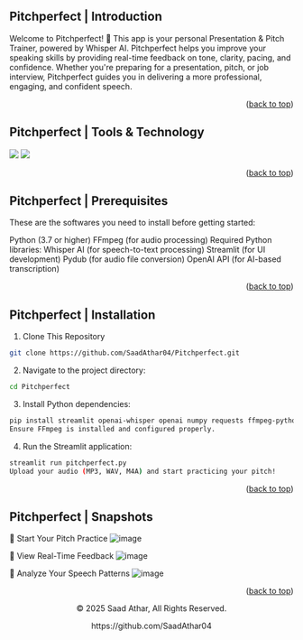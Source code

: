 <a name="readme-top"></a>

## Pitchperfect | Introduction

Welcome to Pitchperfect! 🎤 This app is your personal Presentation & Pitch Trainer, powered by Whisper AI. Pitchperfect helps you improve your speaking skills by providing real-time feedback on tone, clarity, pacing, and confidence. Whether you're preparing for a presentation, pitch, or job interview, Pitchperfect guides you in delivering a more professional, engaging, and confident speech.

<p align="right">(<a href="#readme-top">back to top</a>)</p>

## Pitchperfect | Tools & Technology
<img src="https://img.shields.io/badge/Visual_Studio_Code-0078D4?style=for-the-badge&logo=visual%20studio%20code&logoColor=white" />
<img src="https://img.shields.io/badge/python-3.7_%7C_3.8_%7C_3.9_%7C_3.10_%7C_3.11-blue?style=for-the-badge" />
<p align="right">(<a href="#readme-top">back to top</a>)</p>

## Pitchperfect | Prerequisites

These are the softwares you need to install before getting started:

Python (3.7 or higher)
FFmpeg (for audio processing)
Required Python libraries:
Whisper AI (for speech-to-text processing)
Streamlit (for UI development)
Pydub (for audio file conversion)
OpenAI API (for AI-based transcription)
<p align="right">(<a href="#readme-top">back to top</a>)</p>

## Pitchperfect | Installation

1. Clone This Repository

``` sh
git clone https://github.com/SaadAthar04/Pitchperfect.git
```

2. Navigate to the project directory:

``` sh
cd Pitchperfect
```

3. Install Python dependencies:

``` sh
pip install streamlit openai-whisper openai numpy requests ffmpeg-python pydub
Ensure FFmpeg is installed and configured properly.
```

4. Run the Streamlit application:

``` sh
streamlit run pitchperfect.py
Upload your audio (MP3, WAV, M4A) and start practicing your pitch!
```

<p align="right">(<a href="#readme-top">back to top</a>)</p>

## Pitchperfect | Snapshots

🔹 Start Your Pitch Practice
  ![image](https://github.com/user-attachments/assets/ee30637c-8d5c-40bb-8bff-8cf27128ac1c)

🔹 View Real-Time Feedback
  ![image](https://github.com/user-attachments/assets/8c6c6bc4-8231-4470-8a76-1161cf625da9)

🔹 Analyze Your Speech Patterns
  ![image](https://github.com/user-attachments/assets/ba1a6a83-7dfe-40cf-9c58-a226b7d5bf18)

<p align="right">(<a href="#readme-top">back to top</a>)
</p> <p align="center"> © 2025 Saad Athar, All Rights Reserved. </p>
<p align="center"> https://github.com/SaadAthar04 </p>
